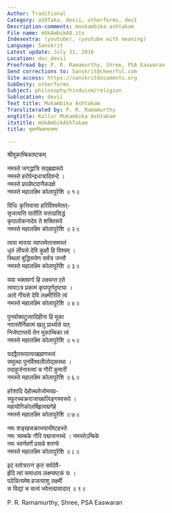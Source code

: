 ```yaml
---
Author: Traditional
Category: aShTaka, devii, otherforms, devI
Description-comments: mookambika ashtakam
File name: mUkAmbikA8.itx
Indexextra: (youtube), (youtube with meaning)
Language: Sanskrit
Latest update: July 31, 2016
Location: doc_devii
Proofread by: P. R. Ramamurthy, Shree, PSA Easwaran
Send corrections to: Sanskrit@cheerful.com
Site access: https://sanskritdocuments.org
SubDeity: otherforms
Subject: philosophy/hinduism/religion
Sublocation: devii
Text title: Mukambika Ashtakam
Transliterated by: P. R. Ramamurthy
engtitle: Kollur Mukambika Ashtakam
itxtitle: mUkAmbikAShTakam
title: मूकाम्बिकाष्टकम्

---
```

  
 श्रीमूकाम्बिकाष्टकम्   
  
नमस्ते जगद्धात्रि सद्ब्रह्मरूपे  
नमस्ते हरोपेन्द्रधात्रादिवन्दे ।  
नमस्ते प्रपन्नेष्टदानैकदक्षे  
नमस्ते महालक्ष्मि कोलापुरेशि ॥ १॥  
  
विधिः कृत्तिवासा हरिर्विश्वमेतत्-  
सृजत्यत्ति पातीति यत्तत्प्रसिद्धं  
कृपालोकनादेव ते शक्तिरूपे  
नमस्ते महालक्ष्मि कोलापुरेशि ॥ २॥  
  
त्वया मायया व्याप्तमेतत्समस्तं  
धृतं लीयसे देवि कुक्षौ हि विश्वम् ।  
स्थितां बुद्धिरूपेण सर्वत्र जन्तौ  
नमस्ते महालक्ष्मि कोलापुरेशि ॥ ३॥  
  
यया भक्तवर्गा हि लक्ष्यन्त एते  
त्वयाऽत्र प्रकामं कृपापूर्णदृष्ट्या ।  
अतो गीयसे देवि लक्ष्मीरिति त्वं  
नमस्ते महालक्ष्मि कोलापुरेशि ॥ ४॥  
  
पुनर्वाक्पटुत्वादिहीना हि मूका  
नरास्तैर्निकामं खलु प्रार्थ्यसे यत्  
निजेष्टाप्तये तेन मूकाम्बिका त्वं  
नमस्ते महालक्ष्मि कोलापुरेशि ॥ ५॥  
  
यदद्वैतरूपात्परब्रह्मणस्त्वं  
समुत्था पुनर्विश्वलीलोद्यमस्था ।  
तदाहुर्जनास्त्वां च गौरीं कुमारीं  
नमस्ते महालक्ष्मि कोलापुरेशि ॥ ६॥  
  
हरेशादि देहोत्थतेजोमयप्र-  
स्फुरच्चक्रराजाख्यलिङ्गस्वरूपे ।  
महायोगिकोलर्षिहृत्पद्मगेहे  
नमस्ते महालक्ष्मि कोलापुरेशि ॥ ७॥  
  
नमः शङ्खचक्राभयाभीष्टहस्ते  
नमः त्र्यम्बके गौरि पद्मासनस्थे । नमस्तेऽम्बिके  
नमः स्वर्णवर्णे प्रसन्ने शरण्ये  
नमस्ते महालक्ष्मि कोलापुरेशि ॥ ८॥  
  
इदं स्तोत्ररत्नं कृतं सर्वदेवै-  
र्हृदि त्वां समाधाय लक्ष्म्यष्टकं यः ।  
पठेन्नित्यमेष व्रजत्याशु लक्ष्मीं  
स विद्यां च सत्यं भवेत्तत्प्रसादात् ॥ ९॥  
  
  
P. R. Ramamurthy, Shree, PSA Easwaran  
  
